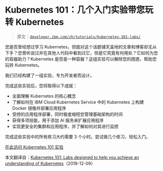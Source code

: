 # Kubernetes 101：几个入门实验带您玩转 Kubernetes

> 原文：[`developer.ibm.com/zh/tutorials/kubernetes-101-labs/`](https://developer.ibm.com/zh/tutorials/kubernetes-101-labs/)

您是否曾经想过学习 Kubernetes，但面对这个话题铺天盖地的文章和博客却无从下手？您曾听说过并在其他人代码中看到过它，但是它究竟有何用处？它如何为您的容器助力？Kubernetes 是否是一种容器？这组实验可以解除您的困惑，帮助您玩转 Kubernetes。

我们已经构建了一组实验，专为开发者而设计。

完成这些实验后，您将取得以下成就：

*   全面理解 Kubernetes 的核心概念
*   了解如何在 IBM Cloud Kubernetes Service 中的 Kubernetes 上构建 Docker 镜像并部署应用程序
*   受控的应用程序部署，同时极度缩短您管理基础架构的时间
*   获得多项技能，用于添加 AI 服务来扩展应用程序
*   实现更安全的集群和应用程序，并了解如何对其进行监控

完成这些实验中的所有练习大约需要 3 个小时。尝试做几个练习，轻松入门。

[在此访问 Kubernetes 101 实验](https://github.com/IBM/kube101/tree/master/workshop)

本文翻译自：[Kubernetes 101: Labs designed to help you achieve an understanding of Kubernetes](https://developer.ibm.com/tutorials/kubernetes-101-labs/)（2018-12-09）